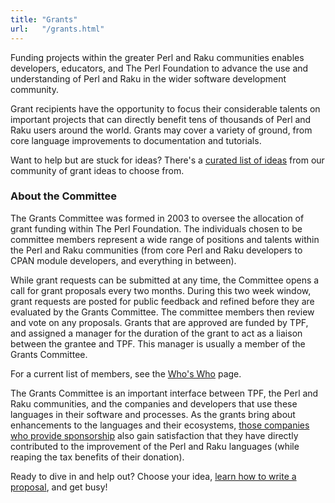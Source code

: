 ```yaml
---
title: "Grants"
url:   "/grants.html"
---
```

Funding projects within the greater Perl and Raku
communities enables developers, educators, and The Perl
Foundation to advance the use and understanding of Perl and
Raku in the wider software development community.

Grant
recipients have the opportunity to focus their considerable
talents on important projects that can directly benefit tens
of thousands of Perl and Raku users around the world. Grants
may cover a variety of ground, from core language
improvements to documentation and tutorials.

Want
to help but are stuck for ideas? There's a
[curated list of ideas](https://grants.perlfoundation.org/)
from our community of grant ideas to choose from.

### About the Committee

The Grants Committee was formed in 2003 to oversee
the allocation of grant funding within The Perl Foundation.
The individuals chosen to be committee members represent a
wide range of positions and talents within the Perl and Raku
communities (from core Perl and Raku developers to CPAN
module developers, and everything in between).

While
grant requests can be submitted at any time, the Committee
opens a call for grant proposals every two months. During
this two week window, grant requests are posted for public
feedback and refined before they are evaluated by the Grants
Committee. The committee members then review and vote on any
proposals. Grants that are approved are funded by TPF, and
assigned a manager for the duration of the grant to act as a
liaison between the grantee and TPF. This manager is usually
a member of the Grants Committee.

For a current
list of members, see the
[Who's Who](committees.html) page.

The
Grants Committee is an important interface between TPF, the
Perl and Raku communities, and the companies and developers
that use these languages in their software and processes. As
the grants bring about enhancements to the languages and
their ecosystems,
[those companies who provide sponsorship](our-donors.html) also gain satisfaction that they have directly
contributed to the improvement of the Perl and Raku
languages (while reaping the tax benefits of their
donation).

Ready to dive in and help out? Choose
your idea,
[learn how to write a proposal](how-to-write-a-proposal.html), and get busy!
